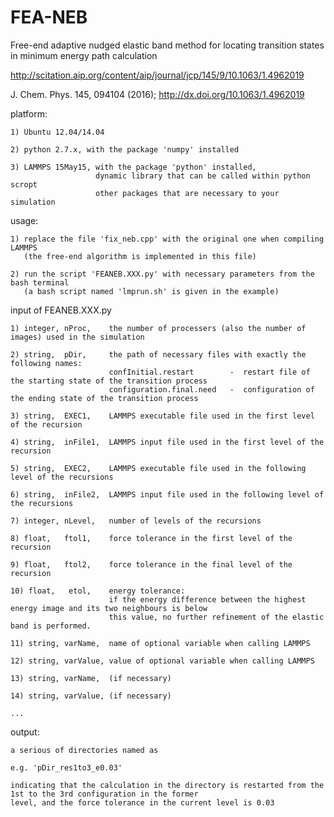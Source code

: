 # FEA-NEB
Free-end adaptive nudged elastic band method for locating transition states in minimum energy path calculation

http://scitation.aip.org/content/aip/journal/jcp/145/9/10.1063/1.4962019

J. Chem. Phys. 145, 094104 (2016); http://dx.doi.org/10.1063/1.4962019

platform: 

    1) Ubuntu 12.04/14.04

    2) python 2.7.x, with the package 'numpy' installed

    3) LAMMPS 15May15, with the package 'python' installed, 
                       dynamic library that can be called within python scropt
                       other packages that are necessary to your simulation

usage:

    1) replace the file 'fix_neb.cpp' with the original one when compiling LAMMPS
       (the free-end algorithm is implemented in this file)

    2) run the script 'FEANEB.XXX.py' with necessary parameters from the bash terminal
       (a bash script named 'lmprun.sh' is given in the example)

input of FEANEB.XXX.py

    1) integer, nProc,    the number of processers (also the number of images) used in the simulation

    2) string,  pDir,     the path of necessary files with exactly the following names:
                          confInitial.restart        -  restart file of the starting state of the transition process
                          configuration.final.need   -  configuration of the ending state of the transition process

    3) string,  EXEC1,    LAMMPS executable file used in the first level of the recursion

    4) string,  inFile1,  LAMMPS input file used in the first level of the recursion

    5) string,  EXEC2,    LAMMPS executable file used in the following level of the recursions

    6) string,  inFile2,  LAMMPS input file used in the following level of the recursions

    7) integer, nLevel,   number of levels of the recursions

    8) float,   ftol1,    force tolerance in the first level of the recursion

    9) float,   ftol2,    force tolerance in the final level of the recursion

    10) float,   etol,    energy tolerance: 
                          if the energy difference between the highest energy image and its two neighbours is below
                          this value, no further refinement of the elastic band is performed.

    11) string, varName,  name of optional variable when calling LAMMPS

    12) string, varValue, value of optional variable when calling LAMMPS

    13) string, varName,  (if necessary)

    14) string, varValue, (if necessary)

    ...

output:

    a serious of directories named as 

    e.g. 'pDir_res1to3_e0.03' 
    
    indicating that the calculation in the directory is restarted from the 1st to the 3rd configuration in the former 
    level, and the force tolerance in the current level is 0.03


